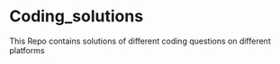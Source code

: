 # Coding_solutions
This Repo contains solutions of different coding questions on different platforms
